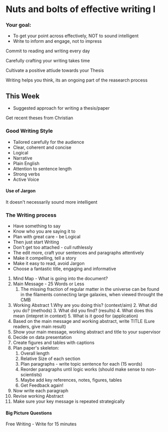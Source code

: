 # Nuts and bolts of effective writing I

### Your goal:

-   To get your point across effectively, NOT to sound intelligent
-   Write to inform and engage, not to impress

Commit to reading and writing every day

Carefully crafting your writing takes time

Cultivate a positive attiude towards your Thesis

Writing helps you think, its an ongoing part of the reasearch process

## This Week

-   Suggested approach for writing a thesis/paper

Get recent theses from Christian

### Good Writing Style

-   Tailored carefully for the audience
-   Clear, coherent and concise
-   Logical
-   Narrative
-   Plain English
-   Attention to sentence length
-   Strong verbs
-   Active Voice

#### Use of Jargon

It doesn't necessarily sound more intelligent

### The Writing process

-   Have something to say
-   Know who you are saying it to
-   Plan with great care - be Logical
-   Then just start Writing
-   Don't get too attached - cull ruthlessly
-   The edit more, craft your sentences and paragraphs attentively
-   Make it compelling, tell a story
-   Make it easy to read, avoid Jargon
-   Choose a fantastic title, engaging and informative

1.  Mind Map - What is going into the document?
2.  Main Message - 25 Words or Less
    1.  The missing fraction of regular matter in the universe can be found in the filaments connecting large galaxies, when viewed throught the CMB
3.  Working Abstract
    1.Why are you doing this? (context/aim)
    2.  What did you do? (methods)
    3.  What did you find? (results)
    4.  What does this mean (intepret in context)
    5.  What is it good for (application)
4.  Based on the main message and working abstract, write TITLE (Lure readers, give main result)
5.  Show your main message, working abstract and title to your supervisor
6.  Decide on data presentation
7.  Create figures and tables with captions
8.  Plan paper's skeleton:
    1.  Overall length
    2.  Relative Size of each section
    3.  Plan paragraphs - write topic sentence for each (15 words)
    4.  Reorder paragraphs until logic works (should make sense to non-scientists)
    5.  Maybe add key references, notes, figures, tables
    6.  Get Feedback again!
9.  Now write each paragraph
10. Revise working Abstract
11. Make sure your key message is repeated strategically 

#### Big Picture Questions

Free Writing - Write for 15 minutes
